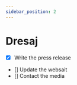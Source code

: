 ```yaml
---
sidebar_position: 2
---
```



# Dresaj

- [x] Write the press release
- [] Update the websait
- [] Contact the media